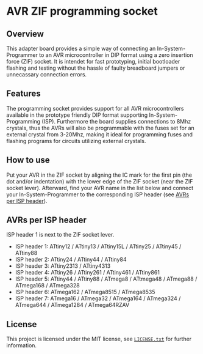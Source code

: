 # AVR ZIF programming socket
## Overview
This adapter board provides a simple way of connecting an In-System-Programmer to an AVR microcontroller in DIP format using a zero insertion force (ZIF) socket. It is intendet for fast prototyping, initial bootloader flashing and testing without the hassle of faulty breadboard jumpers or unnecassary connection errors. 

## Features
The programming socket provides support for all AVR microcontrollers available in the prototype friendly DIP format supporting In-System-Programming (ISP).
Furthermore the board supplies connections to 8Mhz crystals, thus the AVRs will also be programmable with the fuses set for an external crystal from 3-20Mhz, making it ideal for programming fuses and flashing programs for circuits utilizing external crystals.

## How to use
Put your AVR in the ZIF socket by aligning the IC mark for the first pin (the dot and/or indentation) with the lower edge of the ZIF socket (near the ZIF socket lever). Afterward, find your AVR name in the list below and connect your In-System-Programmer to the corresponding ISP header (see [AVRs per ISP header](#avrs-per-isp-header)).

## AVRs per ISP header
ISP header 1 is next to the ZIF socket lever.
- ISP header 1: ATtiny12 / ATtiny13 / ATtiny15L / ATtiny25 / ATtiny45 / ATtiny88
- ISP header 2: ATtiny24 / ATtiny44 / ATtiny84
- ISP header 3: ATtiny2313 / ATtiny4313
- ISP header 4: ATtiny26 / ATtiny261 / ATtiny461 / ATtiny861
- ISP header 5: ATtiny44 / ATtiny88 / ATmega8 / ATtmega48 / ATmega88 / ATmega168 / ATmega328
- ISP header 6: ATmega162 / ATmega8515 / ATmega8535 
- ISP header 7: ATmega16 / ATmega32 / ATmega164 / ATmega324 / ATmega644 / ATmega1284 / ATmega64RZAV

## License
This project is licensed under the MIT license, see [`LICENSE.txt`](LICENSE.txt) for further information.
